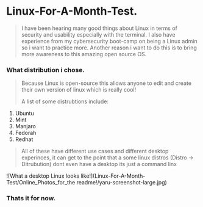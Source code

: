 # Linux-For-A-Month-Test.


>I have been hearing many good things about Linux in terms of security and usability especially with the terminal. I also have experience from my cybersecurity boot-camp on being a Linux admin so i want to practice more. Another reason i want to do this is to bring more awareness to this amazing open source OS.


### What distribution i chose.


>Because Linux is open-source this allows anyone to edit and create their own version of linux which is really cool!
>
> A list of some distrubtions include:
1. Ubuntu
2. Mint
3. Manjaro
4. Fedorah
5. Redhat

>All of these have different use cases and different desktop experinces, it can get to the point that a some linux distros (Distro -> Ditrubution) dont even have a desktop its just a command linx

![What a desktop Linux looks like!](Linux-For-A-Month-Test/Online_Photos_for_the readme!/yaru-screenshot-large.jpg)

### Thats it for now.

